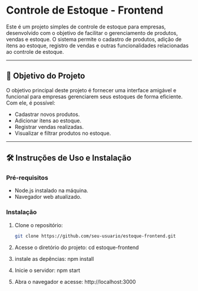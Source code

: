 # Controle de Estoque - Frontend

Este é um projeto simples de controle de estoque para empresas, desenvolvido com o objetivo de facilitar o gerenciamento de produtos, vendas e estoque. O sistema permite o cadastro de produtos, adição de itens ao estoque, registro de vendas e outras funcionalidades relacionadas ao controle de estoque.

---

## 🎯 Objetivo do Projeto

O objetivo principal deste projeto é fornecer uma interface amigável e funcional para empresas gerenciarem seus estoques de forma eficiente. Com ele, é possível:
- Cadastrar novos produtos.
- Adicionar itens ao estoque.
- Registrar vendas realizadas.
- Visualizar e filtrar produtos no estoque.

---

## 🛠️ Instruções de Uso e Instalação

### Pré-requisitos
- Node.js instalado na máquina.
- Navegador web atualizado.

### Instalação
1. Clone o repositório:
   ```bash
   git clone https://github.com/seu-usuario/estoque-frontend.git

2. Acesse o diretório do projeto:
cd estoque-frontend

3. instale as depências:
npm install

4. Inicie o servidor:
npm start

5. Abra o navegador e acesse:
http://localhost:3000
